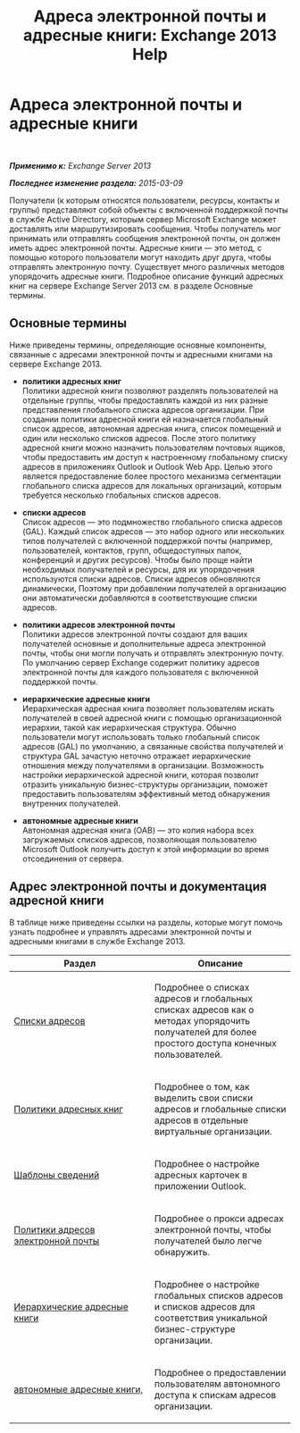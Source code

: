 ﻿---
title: 'Адреса электронной почты и адресные книги: Exchange 2013 Help'
TOCTitle: Адреса электронной почты и адресные книги
ms:assetid: b97d0f68-691a-42af-9a6c-4dcc37b28a42
ms:mtpsurl: https://technet.microsoft.com/ru-ru/library/JJ657488(v=EXCHG.150)
ms:contentKeyID: 50488995
ms.date: 04/30/2018
mtps_version: v=EXCHG.150
ms.translationtype: HT
---

# Адреса электронной почты и адресные книги

 

_**Применимо к:** Exchange Server 2013_

_**Последнее изменение раздела:** 2015-03-09_

Получатели (к которым относятся пользователи, ресурсы, контакты и группы) представляют собой объекты с включенной поддержкой почты в службе Active Directory, которым сервер Microsoft Exchange может доставлять или маршрутизировать сообщения. Чтобы получатель мог принимать или отправлять сообщения электронной почты, он должен иметь адрес электронной почты. Адресные книги — это метод, с помощью которого пользователи могут находить друг друга, чтобы отправлять электронную почту. Существует много различных методов упорядочить адресные книги. Подробное описание функций адресных книг на сервере Exchange Server 2013 см. в разделе Основные термины.

## Основные термины

Ниже приведены термины, определяющие основные компоненты, связанные с адресами электронной почты и адресными книгами на сервере Exchange 2013.

  - **политики адресных книг**  
    Политики адресной книги позволяют разделять пользователей на отдельные группы, чтобы предоставлять каждой из них разные представления глобального списка адресов организации. При создании политики адресной книги ей назначается глобальный список адресов, автономная адресная книга, список помещений и один или несколько списков адресов. После этого политику адресной книги можно назначить пользователям почтовых ящиков, чтобы предоставить им доступ к настроенному глобальному списку адресов в приложениях Outlook и Outlook Web App. Целью этого является предоставление более простого механизма сегментации глобального списка адресов для локальных организаций, которым требуется несколько глобальных списков адресов.

<!-- end list -->

  - **списки адресов**  
    Список адресов — это подмножество глобального списка адресов (GAL). Каждый список адресов — это набор одного или нескольких типов получателей с включенной поддержкой почты (например, пользователей, контактов, групп, общедоступных папок, конференций и других ресурсов). Чтобы было проще найти необходимых получателей и ресурсы, для их упорядочения используются списки адресов. Списки адресов обновляются динамически, Поэтому при добавлении получателей в организацию они автоматически добавляются в соответствующие списки адресов.

<!-- end list -->

  - **политики адресов электронной почты**  
    Политики адресов электронной почты создают для ваших получателей основные и дополнительные адреса электронной почты, чтобы они могли получать и отправлять электронную почту. По умолчанию сервер Exchange содержит политику адресов электронной почты для каждого пользователя с включенной поддержкой почты.

<!-- end list -->

  - **иерархические адресные книги**  
    Иерархическая адресная книга позволяет пользователям искать получателей в своей адресной книги с помощью организационной иерархии, такой как иерархическая структура. Обычно пользователи могут использовать только глобальный список адресов (GAL) по умолчанию, а связанные свойства получателей и структура GAL зачастую неточно отражает иерархические отношения между получателями в организации. Возможность настройки иерархической адресной книги, которая позволит отразить уникальную бизнес-структуры организации, поможет предоставить пользователям эффективный метод обнаружения внутренних получателей.

<!-- end list -->

  - **автономные адресные книги**  
    Автономная адресная книга (OAB) — это копия набора всех загружаемых списков адресов, позволяющая пользователю Microsoft Outlook получить доступ к этой информации во время отсоединения от сервера.

## Адрес электронной почты и документация адресной книги

В таблице ниже приведены ссылки на разделы, которые могут помочь узнать подробнее и управлять адресами электронной почты и адресными книгами в службе Exchange 2013.


<table>
<colgroup>
<col style="width: 50%" />
<col style="width: 50%" />
</colgroup>
<thead>
<tr class="header">
<th>Раздел</th>
<th>Описание</th>
</tr>
</thead>
<tbody>
<tr class="odd">
<td><p><a href="https://docs.microsoft.com/ru-ru/exchange/address-books/address-lists/address-lists">Списки адресов</a></p></td>
<td><p>Подробнее о списках адресов и глобальных списках адресов как о методах упорядочить получателей для более простого доступа конечных пользователей.</p></td>
</tr>
<tr class="even">
<td><p><a href="https://docs.microsoft.com/ru-ru/exchange/address-books/address-book-policies/address-book-policies">Политики адресных книг</a></p></td>
<td><p>Подробнее о том, как выделить свои списки адресов и глобальные списки адресов в отдельные виртуальные организации.</p></td>
</tr>
<tr class="odd">
<td><p><a href="details-templates-exchange-2013-help.md">Шаблоны сведений</a></p></td>
<td><p>Подробнее о настройке адресных карточек в приложении Outlook.</p></td>
</tr>
<tr class="even">
<td><p><a href="email-address-policies-exchange-2013-help.md">Политики адресов электронной почты</a></p></td>
<td><p>Подробнее о прокси адресах электронной почты, чтобы получателей было легче обнаружить.</p></td>
</tr>
<tr class="odd">
<td><p><a href="https://docs.microsoft.com/ru-ru/exchange/address-books/hierarchical-address-books/hierarchical-address-books">Иерархические адресные книги</a></p></td>
<td><p>Подробнее о настройке глобальных списков адресов и списков адресов для соответствия уникальной бизнес-структуре организации.</p></td>
</tr>
<tr class="even">
<td><p><a href="offline-address-books-exchange-2013-help.md">автономные адресные книги,</a></p></td>
<td><p>Подробнее о предоставлении пользователям автономного доступа к спискам адресов организации.</p></td>
</tr>
</tbody>
</table>

